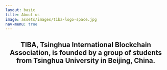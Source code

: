 ```yaml
---
layout: basic
title: About us
image: assets/images/tiba-logo-space.jpg
nav-menu: true
---
```


<div id="main" class="alt">

<!-- One -->
<section id="one">
	<div class="inner">
		<header>
			<h1>TIBA, Tsinghua International Blockchain Association, is founded by a group of students from Tsinghua University in Beijing, China.  </h1>
		</header>
	</div>
</section>

</div>
